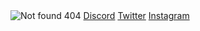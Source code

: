 <img src="https://imgur.com/9iCbFg2.png" alt="Not found 404">
<!-- <img src="https://i.imgur.com/9iCbFg2.png" alt="Not found 404"> -->
<a class="xd" href="https://ztho.pl/">Discord</a>
<a class="xd" href="https://ztho.pl/">Twitter</a>
<a class="xd" href="https://ztho.pl/">Instagram</a>
